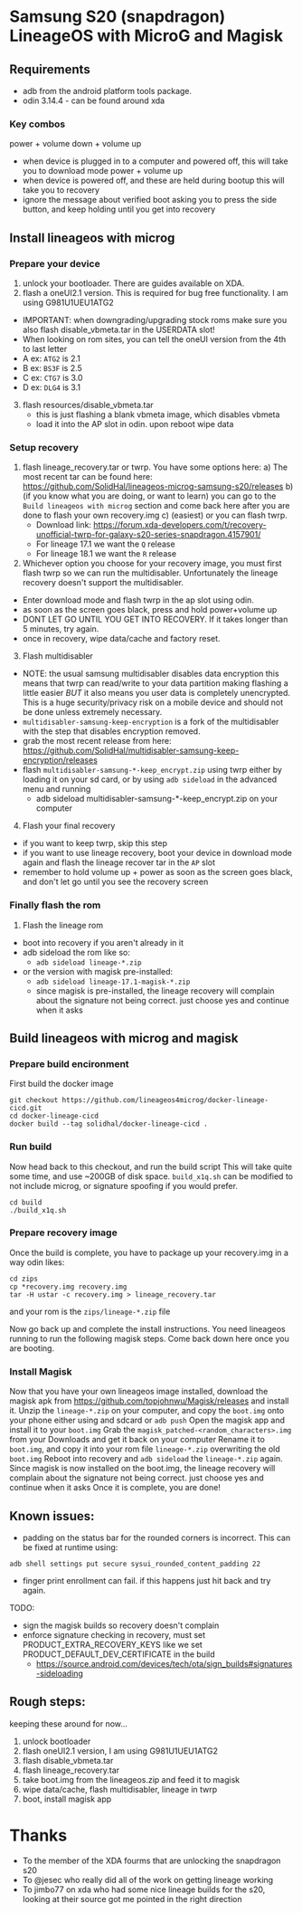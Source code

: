 # Samsung S20 (snapdragon) LineageOS with MicroG and Magisk

## Requirements
- adb from the android platform tools package.
- odin 3.14.4 - can be found around xda

### Key combos

power + volume down + volume up
  - when device is plugged in to a computer and powered off, this will take you to download mode
power + volume up
  - when device is powered off, and these are held during bootup this will take you to recovery
  - ignore the message about verified boot asking you to press the side button, and keep holding until you get into recovery

## Install lineageos with microg

### Prepare your device
1) unlock your bootloader. There are guides available on XDA.
2) flash a oneUI2.1 version. This is required for bug free functionality. I am using G981U1UEU1ATG2
  - IMPORTANT: when downgrading/upgrading stock roms make sure you also flash disable_vbmeta.tar in the USERDATA slot!
   - When looking on rom sites, you can tell the oneUI version from the 4th to last letter
   - A ex: `ATG2` is 2.1
   - B ex: `BS3F` is 2.5
   - C ex: `CTG7` is 3.0
   - D ex: `DLG4` is 3.1
3) flash resources/disable_vbmeta.tar
   - this is just flashing a blank vbmeta image, which disables vbmeta
   - load it into the AP slot in odin. upon reboot wipe data
   
### Setup recovery
1) flash lineage_recovery.tar or twrp. You have some options here:
   a) The most recent tar can be found here: https://github.com/SolidHal/lineageos-microg-samsung-s20/releases
   b) (if you know what you are doing, or want to learn) you can go to the `Build lineageos with microg` section and come back here after you are done to flash your own recovery.img
   c) (easiest) or you can flash twrp.
     - Download link: https://forum.xda-developers.com/t/recovery-unofficial-twrp-for-galaxy-s20-series-snapdragon.4157901/
     - For lineage 17.1 we want the `Q` release
     - For lineage 18.1 we want the `R` release
2) Whichever option you choose for your recovery image, you must first flash twrp so we can run the multidisabler. Unfortunately the lineage recovery doesn't support the multidisabler.
  - Enter download mode and flash twrp in the ap slot using odin.
  - as soon as the screen goes black, press and hold power+volume up
  - DONT LET GO UNTIL YOU GET INTO RECOVERY. If it takes longer than 5 minutes, try again.
  - once in recovery, wipe data/cache and factory reset. 
3) Flash multidisabler
  - NOTE: the usual samsung multidisabler disables data encryption this means that twrp can read/write to your data partition making flashing a little easier *BUT* it also means you user data is completely unencrypted. This is a huge security/privacy risk on a mobile device and should not be done unless extremely necessary.
  - `multidisabler-samsung-keep-encryption` is a fork of the multidisabler with the step that disables encryption removed.
  - grab the most recent release from here: https://github.com/SolidHal/multidisabler-samsung-keep-encryption/releases
  - flash `multidisabler-samsung-*-keep_encrypt.zip` using twrp either by loading it on your sd card, or by using `adb sideload` in the advanced menu and running
    - adb sideload multidisabler-samsung-*-keep_encrypt.zip on your computer
4) Flash your final recovery
  - if you want to keep twrp, skip this step
  - if you want to use lineage recovery, boot your device in download mode again and flash the lineage recover tar in the `AP` slot
  - remember to hold volume up + power as soon as the screen goes black, and don't let go until you see the recovery screen
  
### Finally flash the rom
1) Flash the lineage rom
  - boot into recovery if you aren't already in it
  - adb sideload the rom like so:
    - `adb sideload lineage-*.zip`
  - or the version with magisk pre-installed:
    - `adb sideload lineage-17.1-magisk-*.zip`
    - since magisk is pre-installed, the lineage recovery will complain about the signature not being correct.
      just choose yes and continue when it asks


## Build lineageos with microg and magisk

### Prepare build encironment
First build the docker image
```
git checkout https://github.com/lineageos4microg/docker-lineage-cicd.git
cd docker-lineage-cicd
docker build --tag solidhal/docker-lineage-cicd .
```

### Run build
Now head back to this checkout, and run the build script
This will take quite some time, and use ~200GB of disk space.
`build_x1q.sh` can be modified to not include microg, or signature spoofing if you would prefer.
```
cd build
./build_x1q.sh
```
### Prepare recovery image
Once the build is complete, you have to package up your recovery.img in a way odin likes:
```
cd zips
cp *recovery.img recovery.img
tar -H ustar -c recovery.img > lineage_recovery.tar
```
and your rom is the `zips/lineage-*.zip` file

Now go back up and complete the install instructions. You need lineageos running to run the following magisk steps. Come back down here once you are booting.

### Install Magisk

Now that you have your own lineageos image installed, download the magisk apk from https://github.com/topjohnwu/Magisk/releases and install it.
Unzip the `lineage-*.zip` on your computer, and copy the `boot.img` onto your phone either using and sdcard or `adb push`
Open the magisk app and install it to your `boot.img` 
Grab the `magisk_patched-<random_characters>.img` from your Downloads and get it back on your computer
Rename it to `boot.img`, and copy it into your rom file `lineage-*.zip` overwriting the old `boot.img`
Reboot into recovery and `adb sideload` the `lineage-*.zip` again.
Since magisk is now installed on the boot.img, the lineage recovery will complain about the signature not being correct.
just choose yes and continue when it asks
Once it is complete, you are done!


## Known issues:
- padding on the status bar for the rounded corners is incorrect.
This can be fixed at runtime using:
```
adb shell settings put secure sysui_rounded_content_padding 22
```

- finger print enrollment can fail. if this happens just hit back and try again.


TODO: 
- sign the magisk builds so recovery doesn't complain
- enforce signature checking in recovery, must set PRODUCT_EXTRA_RECOVERY_KEYS like we set PRODUCT_DEFAULT_DEV_CERTIFICATE in the build
  - https://source.android.com/devices/tech/ota/sign_builds#signatures-sideloading

## Rough steps:
keeping these around for now...
1) unlock bootloader
2) flash oneUI2.1 version, I am using G981U1UEU1ATG2
2) flash disable_vbmeta.tar
3) flash lineage_recovery.tar
4) take boot.img from the lineageos.zip and feed it to magisk
5) wipe data/cache, flash multidisabler, lineage in twrp
6) boot, install magisk app

# Thanks
 - To the member of the XDA fourms that are unlocking the snapdragon s20
 - To @jesec who really did all of the work on getting lineage working
 - To jimbo77 on xda who had some nice lineage builds for the s20, looking at their source got me pointed in the right direction
